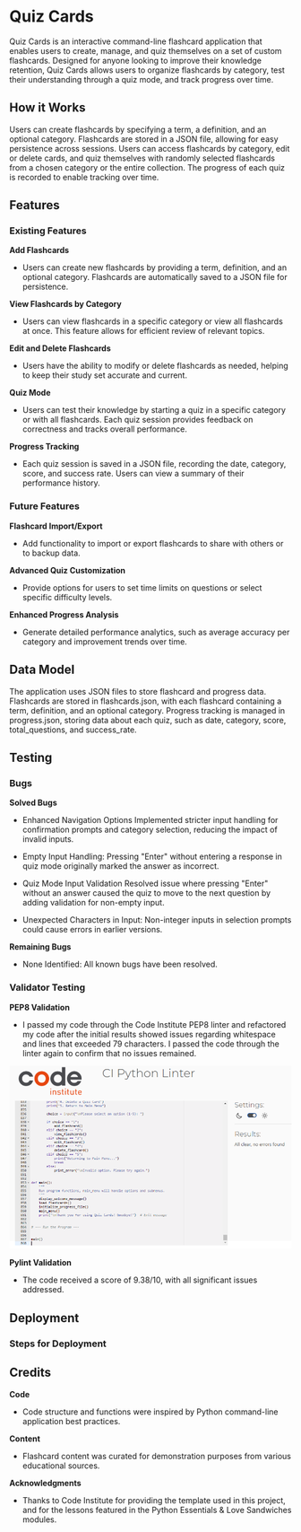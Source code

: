 # Quiz Cards

Quiz Cards is an interactive command-line flashcard application that enables users to create, manage, and quiz themselves on a set of custom flashcards. Designed for anyone looking to improve their knowledge retention, Quiz Cards allows users to organize flashcards by category, test their understanding through a quiz mode, and track progress over time.

## How it Works

Users can create flashcards by specifying a term, a definition, and an optional category. Flashcards are stored in a JSON file, allowing for easy persistence across sessions. Users can access flashcards by category, edit or delete cards, and quiz themselves with randomly selected flashcards from a chosen category or the entire collection. The progress of each quiz is recorded to enable tracking over time.

## Features

### Existing Features

**Add Flashcards**
- Users can create new flashcards by providing a term, definition, and an optional category. Flashcards are automatically saved to a JSON file for persistence.

**View Flashcards by Category**
- Users can view flashcards in a specific category or view all flashcards at once. This feature allows for efficient review of relevant topics.

**Edit and Delete Flashcards**
- Users have the ability to modify or delete flashcards as needed, helping to keep their study set accurate and current.

**Quiz Mode**
- Users can test their knowledge by starting a quiz in a specific category or with all flashcards. Each quiz session provides feedback on correctness and tracks overall performance.

**Progress Tracking**
- Each quiz session is saved in a JSON file, recording the date, category, score, and success rate. Users can view a summary of their performance history.

### Future Features

**Flashcard Import/Export**
- Add functionality to import or export flashcards to share with others or to backup data.

**Advanced Quiz Customization**
- Provide options for users to set time limits on questions or select specific difficulty levels.

**Enhanced Progress Analysis**
- Generate detailed performance analytics, such as average accuracy per category and improvement trends over time.

## Data Model

The application uses JSON files to store flashcard and progress data. Flashcards are stored in flashcards.json, with each flashcard containing a term, definition, and an optional category. Progress tracking is managed in progress.json, storing data about each quiz, such as date, category, score, total_questions, and success_rate.

## Testing

### Bugs

**Solved Bugs**

- Enhanced Navigation Options
Implemented stricter input handling for confirmation prompts and category selection, reducing the impact of invalid inputs.

- Empty Input Handling: Pressing "Enter" without entering a response in quiz mode originally marked the answer as incorrect.

- Quiz Mode Input Validation
Resolved issue where pressing "Enter" without an answer caused the quiz to move to the next question by adding validation for non-empty input.

- Unexpected Characters in Input: Non-integer inputs in selection prompts could cause errors in earlier versions.

**Remaining Bugs**

- None Identified: All known bugs have been resolved.

### Validator Testing

**PEP8 Validation**

- I passed my code through the Code Institute PEP8 linter and refactored my code after the initial results showed issues regarding whitespace and lines that exceeded 79 characters. I passed the code through the linter again to confirm that no issues remained.

![PEP8 Linter Results](images/ci-python-linter-results.PNG)

**Pylint Validation**

- The code received a score of 9.38/10, with all significant issues addressed.

## Deployment

### Steps for Deployment

## Credits

**Code**

- Code structure and functions were inspired by Python command-line application best practices.

**Content**

- Flashcard content was curated for demonstration purposes from various educational sources.

**Acknowledgments**

- Thanks to Code Institute for providing the template used in this project, and for the lessons featured in the Python Essentials & Love Sandwiches modules.